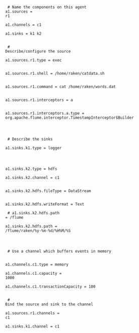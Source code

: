 <code><br> # Name the components on this agent
<br>a1.sources = r1<br>
<br>a1.channels = c1<br>
<br>a1.sinks = k1 k2<br>
<br>
<br> # Describe/configure the source<br>
<br>a1.sources.r1.type = exec<br>
<br>a1.sources.r1.shell = /home/raken/catdata.sh<br>
<br>a1.sources.r1.command = cat /home/raken/words.dat<br>
<br>a1.sources.r1.interceptors = a<br>
<br>a1.sources.r1.interceptors.a.type = org.apache.flume.interceptor.TimestampInterceptor$Builder<br>

<br> # Describe the sinks<br>
<br>a1.sinks.k1.type = logger<br>

<br>a1.sinks.k2.type = hdfs<br>
<br>a1.sinks.k2.channel = c1<br>
<br>a1.sinks.k2.hdfs.fileType = DataStream<br>
<br>a1.sinks.k2.hdfs.writeFormat = Text<br>
<br> # a1.sinks.k2.hdfs.path = /flume<br>
<br>a1.sinks.k2.hdfs.path = /flume/raken/%y-%m-%d/%H%M/%S<br>

<br> # Use a channel which buffers events in memory<br>
<br>a1.channels.c1.type = memory<br>
<br>a1.channels.c1.capacity = 1000<br>
<br>a1.channels.c1.transactionCapacity = 100<br>
<br>
<br> # Bind the source and sink to the channel<br>
<br>a1.sources.r1.channels = c1<br>
<br>a1.sinks.k1.channel = c1<br>


